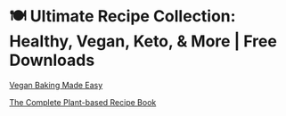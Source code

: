 <h1>🍽️ Ultimate Recipe Collection: Healthy, Vegan, Keto, & More | Free Downloads</h1><p><a href="post/done">Vegan Baking Made Easy</a></p>
<p><a href="post/done">The Complete Plant-based Recipe Book</a></p>
